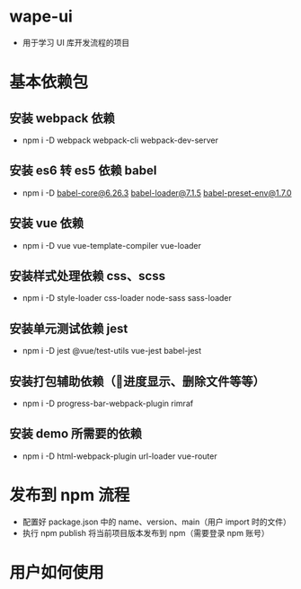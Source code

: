# wape-ui
- 用于学习 UI 库开发流程的项目

# 基本依赖包

## 安装 webpack 依赖
- npm i -D webpack webpack-cli webpack-dev-server

## 安装 es6 转 es5 依赖 babel
- npm i -D babel-core@6.26.3 babel-loader@7.1.5 babel-preset-env@1.7.0

## 安装 vue 依赖
- npm i -D vue vue-template-compiler vue-loader

## 安装样式处理依赖 css、scss
- npm i -D style-loader css-loader node-sass sass-loader

## 安装单元测试依赖 jest
- npm i -D jest @vue/test-utils vue-jest babel-jest

## 安装打包辅助依赖（进度显示、删除文件等等）
- npm i -D progress-bar-webpack-plugin rimraf

## 安装 demo 所需要的依赖
- npm i -D html-webpack-plugin url-loader vue-router

# 发布到 npm 流程
- 配置好 package.json 中的 name、version、main（用户 import 时的文件）
- 执行 npm publish 将当前项目版本发布到 npm（需要登录 npm 账号）

# 用户如何使用